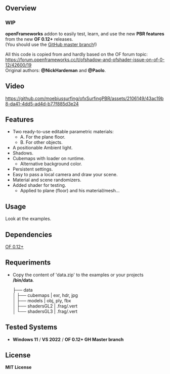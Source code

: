 ## Overview

### WIP 

**openFrameworks** addon to easily test, learn, and use the new **PBR features** from the new **OF 0.12+** releases.  
(You should use the [GitHub master branch](https://github.com/openframeworks/openFrameworks)!)  

All this code is copied from and hardly based on the OF forum topic:  
https://forum.openframeworks.cc/t/ofshadow-and-ofshader-issue-on-of-0-12/42600/19  
Original authors: **@NickHardeman** and **@Paolo**.  

## Video

https://github.com/moebiussurfing/ofxSurfingPBR/assets/2106149/43ac19b8-da41-4dd5-ad4d-b77f885d3e24

## Features

- Two ready-to-use editable parametric materials:
  - A. For the plane floor.
  - B. For other objects.
- A positionable Ambient light.
- Shadows.
- Cubemaps with loader on runtime.
  - Alternative background color.
- Persistent settings.
- Easy to pass a local camera and draw your scene.
- Material and scene randomizers.
- Added shader for testing.
  - Applied to plane (floor) and his material/mesh...

## Usage

Look at the examples.

## Dependencies

[OF 0.12+](https://github.com/openframeworks/openFrameworks)

## Requeriments 

* Copy the content of 'data.zip' to the examples or your projects **/bin/data**. 

    ├── data  
    │   ├── cubemaps    |  exr, hdr, jpg  
    │   ├── models      |  obj, ply, fbx  
    │   ├── shadersGL2  |  .frag/.vert  
    │   └── shadersGL3  |  .frag/.vert  

## Tested Systems
* **Windows 11** / **VS 2022** / **OF 0.12+ GH Master branch**

## License
**MIT License**
